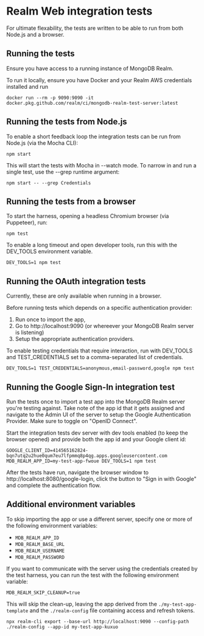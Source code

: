 # Realm Web integration tests

For ultimate flexability, the tests are written to be able to run from both Node.js and a browser.

## Running the tests

Ensure you have access to a running instance of MongoDB Realm.

To run it locally, ensure you have Docker and your Realm AWS credentials installed and run

```
docker run --rm -p 9090:9090 -it docker.pkg.github.com/realm/ci/mongodb-realm-test-server:latest
```

## Running the tests from Node.js

To enable a short feedback loop the integration tests can be run from Node.js (via the Mocha CLI):

```
npm start
```

This will start the tests with Mocha in --watch mode.
To narrow in and run a single test, use the --grep runtime argument:

```
npm start -- --grep Credentials
```

## Running the tests from a browser

To start the harness, opening a headless Chromium browser (via Puppeteer), run:

```
npm test
```

To enable a long timeout and open developer tools, run this with the DEV_TOOLS environment variable.

```
DEV_TOOLS=1 npm test
```

## Running the OAuth integration tests

Currently, these are only available when running in a browser.

Before running tests which depends on a specific authentication provider:
1. Run once to import the app,
2. Go to http://localhost:9090 (or whereever your MongoDB Realm server is listening)
3. Setup the appropriate authentication providers.

To enable testing credentials that require interaction, run with DEV_TOOLS and TEST_CREDENTIALS set to a comma-separated list of credentials.

```
DEV_TOOLS=1 TEST_CREDENTIALS=anonymous,email-password,google npm test
```

## Running the Google Sign-In integration test

Run the tests once to import a test app into the MongoDB Realm server you're testing against.
Take note of the app id that it gets assigned and navigate to the Admin UI of the server to setup the Google Authentication Provider.
Make sure to toggle on "OpenID Connect".

Start the integration tests dev server with dev tools enabled (to keep the browser opened) and provide both the app id and your Google client id:

```
GOOGLE_CLIENT_ID=414565162824-bqn7utq2u2hue0qum7eu7lfpmmq8p4qg.apps.googleusercontent.com MDB_REALM_APP_ID=my-test-app-fwoue DEV_TOOLS=1 npm test
```

After the tests have run, navigate the browser window to http://localhost:8080/google-login, click the button to "Sign in with Google" and complete the authentication flow.

## Additional environment variables

To skip importing the app or use a different server, specify one or more of the following environment variables:

- `MDB_REALM_APP_ID`
- `MDB_REALM_BASE_URL`
- `MDB_REALM_USERNAME`
- `MDB_REALM_PASSWORD`

If you want to communicate with the server using the credentials created by the test harness, you can run the test with the following environment variable:

```
MDB_REALM_SKIP_CLEANUP=true
```

This will skip the clean-up, leaving the app derived from the `./my-test-app-template` and the `./realm-config` file containing access and refresh tokens.

```
npx realm-cli export --base-url http://localhost:9090 --config-path ./realm-config --app-id my-test-app-kuxuo
```
